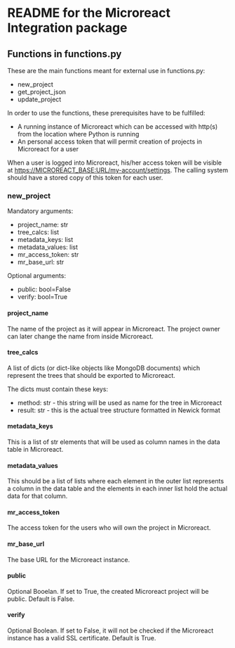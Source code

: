 # README for the Microreact Integration package

## Functions in functions.py

These are the main functions meant for external use in functions.py:

- new_project
- get_project_json
- update_project

In order to use the functions, these prerequisites have to be fulfilled:

- A running instance of Microreact which can be accessed with http(s) from the location where Python is running
- An personal access token that will permit creation of projects in Microreact for a user

When a user is logged into Microreact, his/her access token will be visible at <https://MICROREACT_BASE:URL/my-account/settings>.
The calling system should have a stored copy of this token for each user.

### new_project

Mandatory arguments:

- project_name: str
- tree_calcs: list
- metadata_keys: list
- metadata_values: list
- mr_access_token: str
- mr_base_url: str

Optional arguments:

- public: bool=False
- verify: bool=True

#### project_name

The name of the project as it will appear in Microreact. The project owner can later change the name from inside Microreact.

#### tree_calcs

A list of dicts (or dict-like objects like MongoDB documents) which represent the trees that should be exported to Microreact.

The dicts must contain these keys:

- method: str - this string will be used as name for the tree in Microreact
- result: str - this is the actual tree structure formatted in Newick format

#### metadata_keys

This is a list of str elements that will be used as column names in the data table in Microreact.

#### metadata_values

This should be a list of lists where each element in the outer list represents a column in the data table and the elements in each inner list
hold the actual data for that column.

#### mr_access_token

The access token for the users who will own the project in Microreact.

#### mr_base_url

The base URL for the Microreact instance.

#### public

Optional Booelan. If set to True, the created Microreact project will be public. Default is False.

#### verify

Optional Boolean. If set to False, it will not be checked if the Microreact instance has a valid SSL certificate. Default is True.

